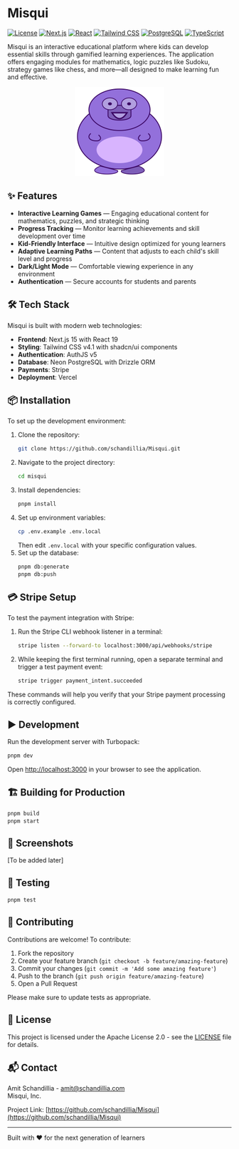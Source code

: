 # Misqui

[![License](https://img.shields.io/badge/License-Apache%202.0-blue.svg)](https://opensource.org/licenses/Apache-2.0)
[![Next.js](https://img.shields.io/badge/Next.js-15-black)](https://nextjs.org/)
[![React](https://img.shields.io/badge/React-19-blue)](https://react.dev/)
[![Tailwind CSS](https://img.shields.io/badge/Tailwind_CSS-4.1-38B2AC)](https://tailwindcss.com/)
[![PostgreSQL](https://img.shields.io/badge/PostgreSQL-Neon-4169E1)](https://www.postgresql.org/)
[![TypeScript](https://img.shields.io/badge/TypeScript-5.3-3178C6)](https://www.typescriptlang.org/)

Misqui is an interactive educational platform where kids can develop essential skills through gamified learning experiences. The application offers engaging modules for mathematics, logic puzzles like Sudoku, strategy games like chess, and more—all designed to make learning fun and effective.

<div style="text-align: center;">
  <img src="public/mascot.svg" alt="Misqui Logo" width="200" />
</div>

## ✨ Features

- **Interactive Learning Games** — Engaging educational content for mathematics, puzzles, and strategic thinking
- **Progress Tracking** — Monitor learning achievements and skill development over time
- **Kid-Friendly Interface** — Intuitive design optimized for young learners
- **Adaptive Learning Paths** — Content that adjusts to each child's skill level and progress
- **Dark/Light Mode** — Comfortable viewing experience in any environment
- **Authentication** — Secure accounts for students and parents

## 🛠️ Tech Stack

Misqui is built with modern web technologies:

- **Frontend**: Next.js 15 with React 19
- **Styling**: Tailwind CSS v4.1 with shadcn/ui components
- **Authentication**: AuthJS v5
- **Database**: Neon PostgreSQL with Drizzle ORM
- **Payments**: Stripe
- **Deployment**: Vercel

## 📦 Installation

To set up the development environment:

1. Clone the repository:
   ```bash
   git clone https://github.com/schandillia/Misqui.git
   ```
2. Navigate to the project directory:
   ```bash
   cd misqui
   ```
3. Install dependencies:
   ```bash
   pnpm install
   ```
4. Set up environment variables:
   ```bash
   cp .env.example .env.local
   ```
   Then edit `.env.local` with your specific configuration values.
5. Set up the database:
   ```bash
   pnpm db:generate
   pnpm db:push
   ```

## 💳 Stripe Setup

To test the payment integration with Stripe:

1. Run the Stripe CLI webhook listener in a terminal:

   ```bash
   stripe listen --forward-to localhost:3000/api/webhooks/stripe
   ```

2. While keeping the first terminal running, open a separate terminal and trigger a test payment event:
   ```bash
   stripe trigger payment_intent.succeeded
   ```

These commands will help you verify that your Stripe payment processing is correctly configured.

## ▶️ Development

Run the development server with Turbopack:

```bash
pnpm dev
```

Open [http://localhost:3000](http://localhost:3000) in your browser to see the application.

## 🏗️ Building for Production

```bash
pnpm build
pnpm start
```

## 📱 Screenshots

[To be added later]

## 🧪 Testing

```bash
pnpm test
```

## 🤝 Contributing

Contributions are welcome! To contribute:

1. Fork the repository
2. Create your feature branch (`git checkout -b feature/amazing-feature`)
3. Commit your changes (`git commit -m 'Add some amazing feature'`)
4. Push to the branch (`git push origin feature/amazing-feature`)
5. Open a Pull Request

Please make sure to update tests as appropriate.

## 📄 License

This project is licensed under the Apache License 2.0 - see the [LICENSE](LICENSE.md) file for details.

## 📬 Contact

Amit Schandillia - amit@schandillia.com  
Misqui, Inc.

Project Link: [https://github.com/schandillia/Misqui](https://github.com/schandillia/Misqui)

---

Built with ❤️ for the next generation of learners
